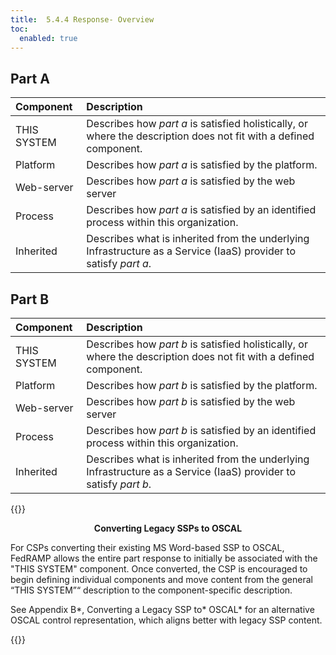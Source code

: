 ```yaml
---
title:  5.4.4 Response- Overview
toc:
  enabled: true
---
```



## **Part A**
|**Component**|**Description**|
| :- | :- |
|THIS SYSTEM|Describes how *part a* is satisfied holistically, or where the description does not fit with a defined component.|
|Platform|Describes how *part a* is satisfied by the platform.|
|Web-server|Describes how *part a* is satisfied by the web server|
|Process|Describes how *part a* is satisfied by an identified process within this organization.|
|Inherited|Describes what is inherited from the underlying Infrastructure as a Service (IaaS) provider to satisfy *part a*.|

## **Part B**
|**Component**|**Description**|
| :- | :- |
|THIS SYSTEM|Describes how *part b* is satisfied holistically, or where the description does not fit with a defined component.|
|Platform|Describes how *part b* is satisfied by the platform.|
|Web-server|Describes how *part b* is satisfied by the web server|
|Process|Describes how *part b* is satisfied by an identified process within this organization.|
|Inherited|Describes what is inherited from the underlying Infrastructure as a Service (IaaS) provider to satisfy *part b*.|


{{<callout>}}
<p align= "center"><b> Converting Legacy SSPs to OSCAL</b></p>

For CSPs converting their existing MS Word-based SSP to OSCAL, FedRAMP allows the entire part response to initially be associated with the "THIS SYSTEM" component. Once converted, the CSP is encouraged to begin defining individual components and move content from the general “THIS SYSTEM”“ description to the component-specific description.
<br>

See Appendix B*, Converting a Legacy SSP to* OSCAL* for an alternative OSCAL control representation, which aligns better with legacy SSP content.

{{</callout>}}